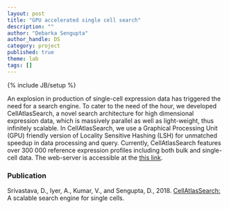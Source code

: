 ```yaml
---
layout: post
title: "GPU accelerated single cell search"
description: ""
author: "Debarka Sengupta"
author_handle: DS
category: project
published: true
theme: lab
tags: []
---
```

{% include JB/setup %}

An explosion in production of single-cell expression data has triggered the need for a search engine. To cater to the need of the hour, we developed CellAtlasSearch, a novel search architecture for high dimensional expression data, which is massively parallel as well as light-weight, thus infinitely scalable. In CellAtlasSearch, we use a Graphical Processing Unit (GPU) friendly version of Locality Sensitive Hashing (LSH) for unmatched speedup in data processing and query. Currently, CellAtlasSearch features over 300 000 reference expression profiles including both bulk and single-cell data. The web-server is accessible at the [this link][1].


<!--![CellAtlasSearch](https://debarka.github.io/senguptalab/assets/images/CellAtlasSearch.jpeg){:height="400px width="400px" style=".center"}-->


### Publication

Srivastava, D., Iyer, A., Kumar, V., and Sengupta, D., 2018. [CellAtlasSearch:][1] A scalable search engine for single cells.


[1]: https://academic.oup.com/nar/advance-article/doi/10.1093/nar/gky421/5000022
